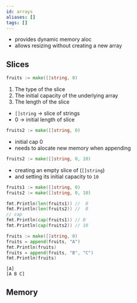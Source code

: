 ```yaml
---
id: arrays
aliases: []
tags: []
---
```


- provides dynamic memory aloc
- allows resizing without creating a new array


## Slices
  
```go
fruits := make([]string, 0)
```
1. The type of the slice 
2. The initial capacity of the underlying array
3. The length of the slice

- `[]string` -> slice of strings
- 0 -> initial length of slice

```go
fruits2 := make([]string, 0)
```
- initial cap 0 
- needs to alocate new memory when appending
```go
fruits2 := make([]string, 0, 10)
```
- creating an empty slice of (`[]string`)
- and setting its initial capacity to `10` 

```go
fruits1 := make([]string, 0)
fruits2 := make([]string, 0, 10)

fmt.Println(len(fruits1)) //  0
fmt.Println(len(fruits2)) //  0
// cap
fmt.Println(cap(fruits1)) // 0
fmt.Println(cap(fruits2)) // 10
```
```go
fruits := make([]string, 0)
fruits = append(fruits, "A")
fmt.Println(fruits)
fruits = append(fruits, "B", "C")
fmt.Println(fruits)
```
```
[A]
[A B C]
```


## Memory 


